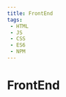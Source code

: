 ```yaml
---
title: FrontEnd
tags:
 - HTML
 - JS
 - CSS
 - ES6
 - NPM
---
```


# FrontEnd

<script setup>
import WordCloud from '@theme/components/WordCloud.vue';

</script>  
<WordCloud></WordCloud>

